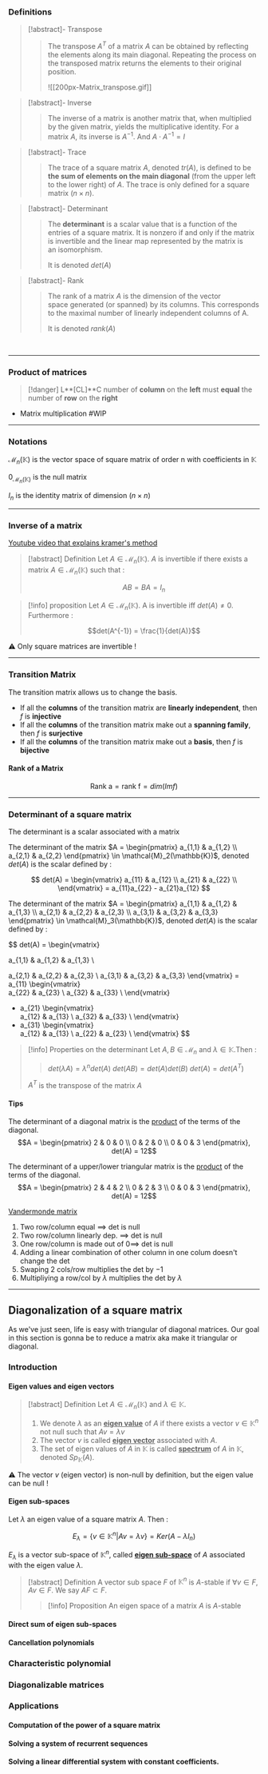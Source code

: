 
### Definitions
>[!abstract]- Transpose
>>The transpose $A^T$ of a matrix $A$ can be obtained by reflecting the elements along its main diagonal. Repeating the process on the transposed matrix returns the elements to their original position.
>>
>> ![[200px-Matrix_transpose.gif]]


>[!abstract]- Inverse
>>The inverse of a matrix is another matrix that, when multiplied by the given matrix, yields the multiplicative identity. For a matrix $A$, its inverse is $A^{-1}$. And 
>>$A \cdot A^{-1} = I$

>[!abstract]- Trace
>>The trace of a square matrix $A$, denoted $tr(A)$, is defined to be **the sum of elements on the main diagonal** (from the upper left to the lower right) of $A$. The trace is only defined for a square matrix $(n \times n)$.

>[!abstract]- Determinant
>> The **determinant** is a scalar value that is a function of the entries of a square matrix. It is nonzero if and only if the matrix is invertible and the linear map represented by the matrix is an isomorphism.
>> 
>> It is denoted $det(A)$

>[!abstract]- Rank
>> The rank of a matrix $A$ is the dimension of the vector space generated (or spanned) by its columns. This corresponds to the maximal number of linearly independent columns of A.
>>
>>It is denoted $rank(A)$


<br>

---

### Product of matrices

>[!danger] 
>L**[CL]**C number of **column** on the **left** must **equal** the number of **row** on the **right**



- Matrix multiplication #WIP 

---

### Notations


$\mathcal{M}_n(\mathbb{K})$ is the vector space of square matrix of order n with coefficients in $\mathbb{K}$

$0_{\mathcal{M}_n(\mathbb{K})}$ is the null matrix

$I_n$ is the identity matrix of dimension $(n \times n)$

---

### Inverse of a matrix


[Youtube video that explains kramer's method](https://youtu.be/Fg7_mv3izR0?si=TzhiXIz_DMDNlLKN)

>[!abstract] Definition
>Let $A \in \mathcal{M}_n(\mathbb{K})$. $A$ is invertible if there exists a matrix $A \in \mathcal{M}_n(\mathbb{K})$ such that :
>
>$$AB = BA = I_n$$

>[!info] proposition
>Let $A \in \mathcal{M}_n(\mathbb{K})$. A is invertible iff $det(A) \neq 0$. Furthermore : 
>
>$$det(A^{-1}) = \frac{1}{det(A)}$$

⚠ Only square matrices are invertible !

---

### Transition Matrix


The transition matrix allows us to change the basis.

- If all the **columns** of the transition matrix are **linearly independent**, then $f$ is **injective**
- If all the **columns** of the transition matrix make out a **spanning family**, then $f$ is **surjective**
- If all the **columns** of the transition matrix make out a **basis**, then $f$ is **bijective**

#### Rank of a Matrix

$$\text{Rank a} = \text{rank f} = dim(Im f)$$

---

### Determinant of a square matrix


The determinant is a scalar associated with a matrix

The determinant of the matrix $A = \begin{pmatrix} a_{1,1} & a_{1,2} \\ a_{2,1} & a_{2,2} \end{pmatrix} \in \mathcal{M}_2(\mathbb{K})$, denoted $det(A)$ is the scalar defined by :

$$ det(A) = \begin{vmatrix}  
a_{11} & a_{12} \\ a_{21} & a_{22} \\ \end{vmatrix} = a_{11}a_{22} - a_{21}a_{12} $$

The determinant of the matrix $A = \begin{pmatrix} a_{1,1} & a_{1,2} & a_{1,3} \\ a_{2,1} & a_{2,2} & a_{2,3} \\ a_{3,1} & a_{3,2} & a_{3,3}  \end{pmatrix} \in \mathcal{M}_3(\mathbb{K})$, denoted $det(A)$ is the scalar defined by :

$$ det(A) = \begin{vmatrix}

a_{1,1} & a_{1,2} & a_{1,3} \\

a_{2,1} & a_{2,2} & a_{2,3} \\ a_{3,1} & a_{3,2} & a_{3,3} \end{vmatrix} = a_{11} \begin{vmatrix}  
a_{22} & a_{23} \\ a_{32} & a_{33} \\ \end{vmatrix}

- a_{21} \begin{vmatrix}  
    a_{12} & a_{13} \\ a_{32} & a_{33} \\ \end{vmatrix}
- a_{31} \begin{vmatrix}  
    a_{12} & a_{13} \\ a_{22} & a_{23} \\ \end{vmatrix} $$


>[!info] Properties on the determinant
> $\text{Let } A,B \in \mathcal{M}_n \text{ and } \lambda \in \mathbb{K}. \text{Then :}$
> >$det(\lambda A) = \lambda^ndet(A)$
> >$det(AB) = det(A)det(B)$
> >$det(A) = det(A^T)$
>
> $A^T$  is the transpose of the matrix $A$

#### Tips
The determinant of a diagonal matrix is the <u>product</u> of the terms of the diagonal.
$$A = \begin{pmatrix} 2 & 0 & 0 \\ 0 & 2 & 0 \\ 0 & 0 & 3  \end{pmatrix}, det(A) = 12$$


The determinant of a upper/lower triangular matrix is the <u>product</u> of the terms of the diagonal.
$$A = \begin{pmatrix} 2 & 4 & 2 \\ 0 & 2 & 3 \\ 0 & 0 & 3  \end{pmatrix}, det(A) = 12$$

[Vandermonde matrix](https://en.wikipedia.org/wiki/Vandermonde_matrix)

1) Two row/column equal $\implies$ det is null
2) Two row/column linearly dep. $\implies$ det is null
3) One row/column is made out of $0 \implies$ det is null
4) Adding a linear combination of other column in one colum doesn't change the det
5) Swaping 2 cols/row multiplies the det by $-1$
6) Multipliying a row/col by $\lambda$ multiplies the det by $\lambda$ 




---

## Diagonalization of a square matrix

As we've just seen, life is easy with triangular of diagonal matrices. Our goal in this section is gonna be to reduce a matrix aka make it triangular or diagonal.

### Introduction

#### Eigen values and eigen vectors

>[!abstract] Definition
> Let $A \in \mathcal{M}_n(\mathbb{K})$ and $\lambda \in \mathbb{K}$.
> 1. We denote $\lambda$ as an <u>**eigen value**</u> of $A$ if there exists a vector $v \in \mathbb{K}^n$ not null such that $Av = \lambda v$ 
> 2. The vector $v$ is called <u>**eigen vector**</u> associated with $A$.
> 3. The set of eigen values of $A$ in $\mathbb{K}$ is called <u>**spectrum**</u> of $A$ in $\mathbb{K}$, denoted $Sp_{\mathbb{K}}(A)$.

⚠ The vector $v$ (eigen vector) is non-null by definition, but the eigen value can be null !

#### Eigen sub-spaces

Let $\lambda$ an eigen value of a square matrix $A$. Then :

$$
E_{\lambda} = \{v \in \mathbb{K}^n | Av = \lambda v\} = Ker(A -\lambda I_n)
$$

$E_{\lambda}$ is a vector sub-space of $\mathbb{K}^n$, called <u>**eigen sub-space**</u> of $A$ associated with the eigen value $\lambda$.

>[!abstract] Definition
> A vector sub space $F$ of $\mathbb{K}^n$ is $A$-stable if $\forall v \in F, Av \in F$. We say $AF \subset F$.
> >[!info] Proposition
> >An eigen space of a matrix $A$ is $A$-stable 

#### Direct sum of eigen sub-spaces

#### Cancellation polynomials

### Characteristic polynomial 

### Diagonalizable matrices

### Applications

#### Computation of the power of a square matrix

#### Solving a system of recurrent sequences

#### Solving a linear differential system with constant coefficients.

